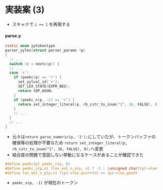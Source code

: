 # 実装案 (3)
- スキャナで `i += 1` を再現する

#### parse.y

```c
static enum yytokentype
parser_yylex(struct parser_params *p)
{
  // ...
  switch (c = nextc(p)) {
  // ...
  case '+':
    if (peekc(p) == '+') {
      set_yylval_id('+');
      SET_LEX_STATE(EXPR_BEG);
      return tOP_ASGN;
    }
    if (peekc_n(p, -2) == '+') {
      return set_integer_literal(p, rb_cstr_to_inum("1", 16, FALSE), 0);
    }
    // ...
  }
  // ...
}
```

- 元々は`return parse_numeric(p, '1');`にしていたが、トークンバッファの確保等の処理が不要なため
  `return set_integer_literal(p, rb_cstr_to_inum("1", 16, FALSE), 0);`へ変更
- 結合度の問題で意図しない挙動になるケースがあることが確認できた

```c
#define peekc(p) peekc_n(p, 0)
#define peekc_n(p,n) (lex_eol_n_p(p, n) ? -1 : (unsigned char)(p)->lex.pcur[n])
#define lex_eol_n_p(p,n) ((p)->lex.pcur+(n) >= (p)->lex.pend)
```

- `peekc_n(p, -1)` が現在のトークン
